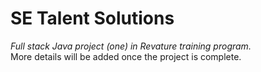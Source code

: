 # SE Talent Solutions
*Full stack Java project (one) in Revature training program.*  
More details will be added once the project is complete.